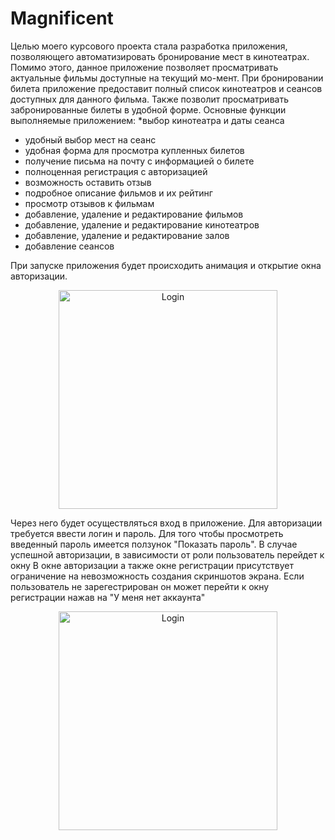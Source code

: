 # Magnificent
Целью моего курсового проекта стала разработка приложения, позволяющего автоматизировать бронирование мест в кинотеатрах. Помимо этого, данное приложение позволяет просматривать актуальные фильмы доступные на текущий мо-мент. При бронировании билета приложение предоставит полный список кинотеатров и сеансов доступных для данного фильма. Также позволит просматривать забронированные билеты в удобной форме. Основные функции выполняемые приложением:
*выбор кинотеатра и даты сеанса
* удобный выбор мест на сеанс
* удобная форма для просмотра купленных билетов
* получение письма на почту с информацией о билете
* полноценная регистрация с авторизацией
* возможность оставить отзыв
* подробное описание фильмов и их рейтинг
* просмотр отзывов к фильмам
* добавление, удаление и редактирование фильмов
* добавление, удаление и редактирование кинотеатров
* добавление, удаление и редактирование залов
* добавление сеансов

При запуске приложения будет происходить анимация и открытие окна авторизации.

<p align="center">
  <img src="https://lh3.googleusercontent.com/pw/ACtC-3fgm3XnoyuIvc7syedWTHNMld9eOrIqWk02lDw7TxshdrbJEhFx7Vd95VoLphhKGNJ1kJSIU3rSB7Yn-4oa0Kws6ikN48AGB3vKLXZprb6pGWA7zaCytH9TkUmMkQ3l8sLCIoX3xhLmu0PcJ2NL8eyO=w373-h705-no?authuser=0" width="350" title="Login">
</p>
 
 Через него будет осуществляться вход в приложение. Для авторизации требуется ввести логин и пароль. Для того чтобы просмотреть введенный пароль имеется ползунок "Показать пароль". В случае успешной авторизации, в зависимости от роли пользователь перейдет к окну 
В окне авторизации а также окне регистрации присутствует ограничение на невозможность создания скриншотов экрана. Если пользователь не зарегестрирован он может перейти к окну регистрации нажав на "У меня нет аккаунта"

<p align="center">
  <img src="https://lh3.googleusercontent.com/jcjjABkWJT6xggZUJNpk0i9bLzZfdrSYNYSdxEXeA_J6L1lTXsiJ9hojRugLKwOh-Q4sGK01rUIHPp6f6_ajF1k5yiIH6WoP1X3sS88HVZGYzkKuPcfunmvunFHHizRor4aOdWw_hZcclIEn4PzsCOBewcZemcBXIzzai4jh6njqbdhR0ZCGTbiHpVChc9owPlZ-3vnC9QsOGs7XPyvTXR8S8BfarPe9V13Y1HUNtRg2tnZm67ctoFiwEzL6EPqSXqWI8ThjHqAgMHlz2q6w9dptmyjNfXINrEShSVdj1ciTIqqBXEtImi4o_lmc3Wnv_Ro_f2n18WJsT7u0rfc7uhNndoaLK255tvSZjmy6XhLMU22Zp6LXI5gyD9gPJ5Ux01xaKNeoVzH7FTUUEN9a0E3VycaiTZbfAoksAyh-s9pfQDhuInAUlU6SwJ23HfIoaNkN_TELO9emqo9eM9xvWeKP-ZbEgfKOcauZp4RhI7pv4oa9eJcara8GW_YNe8bB0Bx49u9WCiJrAlE36b3LspUWXLiC3L1MO_bhqvREvicWDbLACMyvc-87y_-gxh-xeqF41lW-6btcf41WFlr2r5q8POSwWRYmhXOkaVi-cdF5Rkgl9Qnx1Quj8dDcMlqF_4byqvTSSp5q6EdA6jk9VDYyWZMpTBIHmzN5U_EvXt1dS9eW2hYqDwIzLZkofw=w374-h705-no?authuser=0" width="350" title="Login">
</p>
